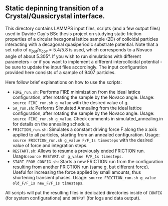##  Static depinning transition of a Crystal/Quasicrystal interface.

This directory contains  LAMMPS input files, scripts (and a few output files) used in Davide Gay's BSc thesis project
on studying static friction properties of a circular hexagonal lattice sample (2D) of colloidal particles
interacting with a decagonal quasiperiodic substrate potential.
Note that a set ratio of $a_{pot}/a_{coll} = 5.4/5.8$ is used, which corresponds to a Novaco angle of about 5.305°.
If you wish to run simulations with different parameters - or if you want to implement
a different intercolloidal potential - be sure to update the input files accordingly.
The input configuration provided here consists of a sample of 9407 particles.

Here follow brief explanations on how to use the scripts:
- `FIRE_run.sh`:
Performs FIRE minimization from the ideal lattice configuration, after rotating the sample by the Novaco angle.
Usage: `source FIRE_run.sh g_value` with the desired value of g.
- `SA_run.sh`:
Performs Simulated Annealing from the ideal lattice configuration, after rotating the sample by the Novaco angle.
Usage: `source FIRE_run.sh g_value`.
Check comments in simulated_annealing.in for details on the annealing schedule.
- `FRICTION_run.sh`:
Simulates a constant driving force F along the x axis applied to all particles,
starting from an annealed configuration.
Usage: `source FRICTION_run.sh g_value F/F_1s timesteps` with the desired value of force and integration steps.
- `RESTART.sh`:
Allows to resume a previously ended FRICTION run.
Usage:`source RESTART.sh g_value F/F_1s timesteps`.
- `START_FROM_CONFIG.sh`:
Starts a new FRICTION run from the configuration resulting from another FRICTION run
(same g, but different force). Useful for increasing the force applied by small amounts,
thus shortening transient phases.
Usage: `source FRICTION_run.sh g_value old_F/F_1s new_F/F_1s timesteps`.

All scripts will put the resulting files in dedicated directories inside of `CONFIG`
(for system configurations) and `OUTPUT` (for logs and data output).
